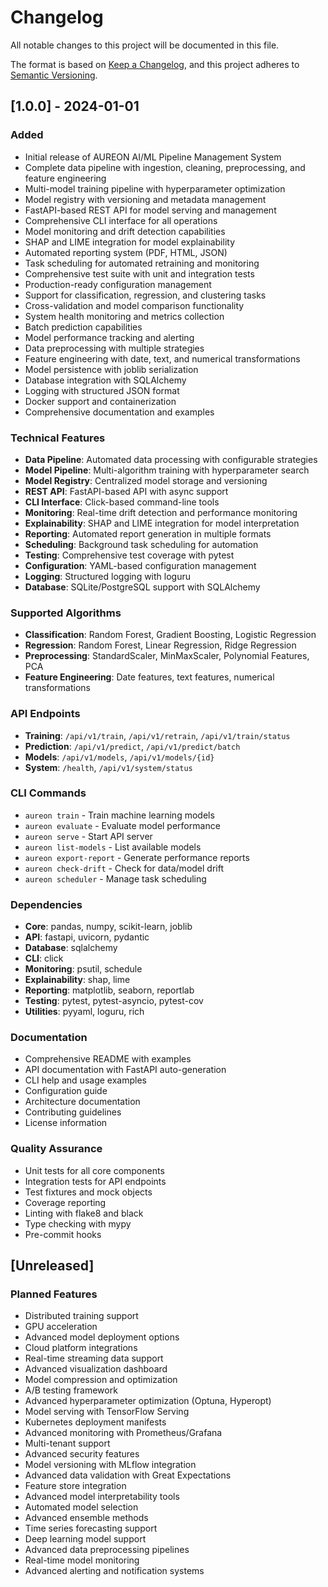 # Changelog

All notable changes to this project will be documented in this file.

The format is based on [Keep a Changelog](https://keepachangelog.com/en/1.0.0/),
and this project adheres to [Semantic Versioning](https://semver.org/spec/v2.0.0.html).

## [1.0.0] - 2024-01-01

### Added

- Initial release of AUREON AI/ML Pipeline Management System
- Complete data pipeline with ingestion, cleaning, preprocessing, and feature engineering
- Multi-model training pipeline with hyperparameter optimization
- Model registry with versioning and metadata management
- FastAPI-based REST API for model serving and management
- Comprehensive CLI interface for all operations
- Model monitoring and drift detection capabilities
- SHAP and LIME integration for model explainability
- Automated reporting system (PDF, HTML, JSON)
- Task scheduling for automated retraining and monitoring
- Comprehensive test suite with unit and integration tests
- Production-ready configuration management
- Support for classification, regression, and clustering tasks
- Cross-validation and model comparison functionality
- System health monitoring and metrics collection
- Batch prediction capabilities
- Model performance tracking and alerting
- Data preprocessing with multiple strategies
- Feature engineering with date, text, and numerical transformations
- Model persistence with joblib serialization
- Database integration with SQLAlchemy
- Logging with structured JSON format
- Docker support and containerization
- Comprehensive documentation and examples

### Technical Features

- **Data Pipeline**: Automated data processing with configurable strategies
- **Model Pipeline**: Multi-algorithm training with hyperparameter search
- **Model Registry**: Centralized model storage and versioning
- **REST API**: FastAPI-based API with async support
- **CLI Interface**: Click-based command-line tools
- **Monitoring**: Real-time drift detection and performance monitoring
- **Explainability**: SHAP and LIME integration for model interpretation
- **Reporting**: Automated report generation in multiple formats
- **Scheduling**: Background task scheduling for automation
- **Testing**: Comprehensive test coverage with pytest
- **Configuration**: YAML-based configuration management
- **Logging**: Structured logging with loguru
- **Database**: SQLite/PostgreSQL support with SQLAlchemy

### Supported Algorithms

- **Classification**: Random Forest, Gradient Boosting, Logistic Regression
- **Regression**: Random Forest, Linear Regression, Ridge Regression
- **Preprocessing**: StandardScaler, MinMaxScaler, Polynomial Features, PCA
- **Feature Engineering**: Date features, text features, numerical transformations

### API Endpoints

- **Training**: `/api/v1/train`, `/api/v1/retrain`, `/api/v1/train/status`
- **Prediction**: `/api/v1/predict`, `/api/v1/predict/batch`
- **Models**: `/api/v1/models`, `/api/v1/models/{id}`
- **System**: `/health`, `/api/v1/system/status`

### CLI Commands

- `aureon train` - Train machine learning models
- `aureon evaluate` - Evaluate model performance
- `aureon serve` - Start API server
- `aureon list-models` - List available models
- `aureon export-report` - Generate performance reports
- `aureon check-drift` - Check for data/model drift
- `aureon scheduler` - Manage task scheduling

### Dependencies

- **Core**: pandas, numpy, scikit-learn, joblib
- **API**: fastapi, uvicorn, pydantic
- **Database**: sqlalchemy
- **CLI**: click
- **Monitoring**: psutil, schedule
- **Explainability**: shap, lime
- **Reporting**: matplotlib, seaborn, reportlab
- **Testing**: pytest, pytest-asyncio, pytest-cov
- **Utilities**: pyyaml, loguru, rich

### Documentation

- Comprehensive README with examples
- API documentation with FastAPI auto-generation
- CLI help and usage examples
- Configuration guide
- Architecture documentation
- Contributing guidelines
- License information

### Quality Assurance

- Unit tests for all core components
- Integration tests for API endpoints
- Test fixtures and mock objects
- Coverage reporting
- Linting with flake8 and black
- Type checking with mypy
- Pre-commit hooks

## [Unreleased]

### Planned Features

- Distributed training support
- GPU acceleration
- Advanced model deployment options
- Cloud platform integrations
- Real-time streaming data support
- Advanced visualization dashboard
- Model compression and optimization
- A/B testing framework
- Advanced hyperparameter optimization (Optuna, Hyperopt)
- Model serving with TensorFlow Serving
- Kubernetes deployment manifests
- Advanced monitoring with Prometheus/Grafana
- Multi-tenant support
- Advanced security features
- Model versioning with MLflow integration
- Advanced data validation with Great Expectations
- Feature store integration
- Advanced model interpretability tools
- Automated model selection
- Advanced ensemble methods
- Time series forecasting support
- Deep learning model support
- Advanced data preprocessing pipelines
- Real-time model monitoring
- Advanced alerting and notification systems
